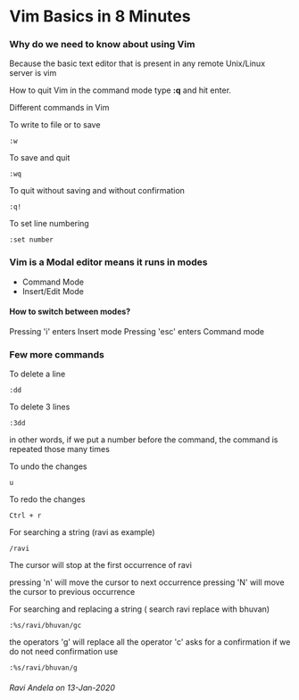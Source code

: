 # Vim Basics in 8 Minutes

### Why do we need to know about using Vim

Because the basic text editor that is present in any remote Unix/Linux server is vim

How to quit Vim in the command mode type **:q** and hit enter.

Different commands in Vim

To write to file or to save
```vim
:w 
```

To save and quit
``` vim
:wq
```

To quit without saving and without confirmation
```vim
:q!
```

To set line numbering
```vim
:set number
```

### Vim is a Modal editor means it runs in modes

* Command Mode
* Insert/Edit Mode

#### How to switch between modes?

Pressing 'i' enters Insert mode
Pressing 'esc' enters Command mode

### Few more commands

To delete a line
```vim
:dd 
```

To delete 3 lines
```vim
:3dd
```
in other words, if we put a number before the command, the command is repeated those many times

To undo the changes
```vim
u
```

To redo the changes
```vim
Ctrl + r
```

For searching a string (ravi as example)
```vim
/ravi
```
The cursor will stop at the first occurrence of ravi

pressing 'n' will move the cursor to next occurrence
pressing 'N' will move the cursor to previous occurrence

For searching and replacing a string ( search ravi replace with bhuvan)
```vim
:%s/ravi/bhuvan/gc
```
the operators 'g' will replace all
the operator 'c' asks for a confirmation
if we do not need confirmation use
```vim
:%s/ravi/bhuvan/g
```


###### Ravi Andela on 13-Jan-2020


